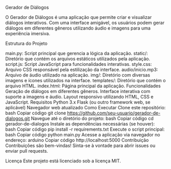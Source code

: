 Gerador de Diálogos <br>

O Gerador de Diálogos é uma aplicação que permite criar e visualizar diálogos interativos. Com uma interface amigável, os usuários podem gerar diálogos em diferentes gêneros utilizando áudio e imagens para uma experiência imersiva.

Estrutura do Projeto <br>

main.py: Script principal que gerencia a lógica da aplicação.
static/: Diretório que contém os arquivos estáticos utilizados pela aplicação.
script.js: Script JavaScript para funcionalidades interativas.
style.css: Arquivo CSS responsável pela estilização da interface.
audio/inicio.mp3: Arquivo de áudio utilizado na aplicação.
img/: Diretório com diversas imagens e ícones utilizados na interface.
templates/: Diretório que contém o arquivo HTML.
index.html: Página principal da aplicação.
Funcionalidades
Geração de diálogos em diferentes gêneros.
Interface interativa com suporte a imagens e áudio.
Layout responsivo utilizando HTML, CSS e JavaScript.
Requisitos
Python 3.x
Flask (ou outro framework web, se aplicável)
Navegador web atualizado
Como Executar
Clone este repositório:
bash
Copiar código
git clone https://github.com/seu-usuario/gerador-de-dialogos.git
Navegue até o diretório do projeto:
bash
Copiar código
cd gerador-de-dialogos
Instale as dependências necessárias (se houver):
bash
Copiar código
pip install -r requirements.txt
Execute o script principal:
bash
Copiar código
python main.py
Acesse a aplicação via navegador no endereço:
arduino
Copiar código
http://localhost:5000
Contribuição
Contribuições são bem-vindas! Sinta-se à vontade para abrir issues ou enviar pull requests.

Licença
Este projeto está licenciado sob a licença MIT.
